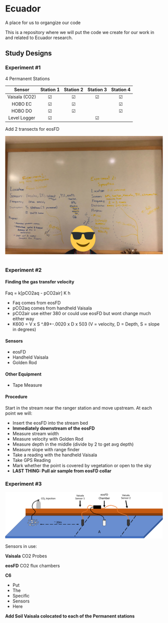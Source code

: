 

# Ecuador
A place for us to organgize our code

This is a repository where we will put the code we create for our work in and related to Ecuador research.

## Study Designs

### Experiment #1
4 Permanent Stations

| Sensor        | Station 1 | Station 2 | Station 3 | Station 4 |
| :-----------: |:---------:| :--------:| :--------:| :-------: |
| Vaisala (CO2) | &#9745;   | &#9745;   | &#9745;   | &#9745;   |
| HOBO EC       | &#9745;   |   &#9745; |           | &#9745;   |
| HOBO DO       | &#9745;   | &#9745;   |           | &#9745;   |
| Level Logger  | &#9745;   |           | &#9745;   |           |

Add 2 transects for eosFD

![Whiteboard](https://github.com/ARMurray/Ecuador/blob/master/images/Experiment_1_2.png "Experiments 1 & 2")


### Experiment #2
#### Finding the gas transfer velocity

Faq = k[pCO2aq - pCO2air] K h

+ Faq comes from eosFD
+ pCO2aq comes from handheld Vaisala
+ pCO2air use either 380 or could use eosFD but wont change much either way
+ K600 = V x S ^.89+-.0020 x D x 503    (V = velocity, D = Depth, S = slope in degrees)

#### Sensors
+ eosFD
+ Handheld Vaisala
+ Golden Rod

#### Other Equipment
+ Tape Measure

#### Procedure
Start in the stream near the ranger station and move upstream. At each point we will:
+ Insert the eosFD into the stream bed
+ **Immediately downstream of the eosFD**
+ Measure stream width
+ Measure velocity with Golden Rod
+ Measure depth in the middle (divide by 2 to get avg depth)
+ Measure slope with range finder
+ Take a reading with the handheld Vaisala
+ Take GPS Reading 
+ Mark whether the point is covered by vegetation or open to the sky
+ **LAST THING: Pull air sample from eosFD collar**

### Experiment #3
![alt text](https://github.com/ARMurray/Ecuador/blob/master/images/VasialaXeosFD.png "Flux Experimental Design")

Sensors in use:

**Vaisala** CO2 Probes

**eosFD** CO2 flux chambers

**C6**
+ Put
+ The
+ Specific
+ Sensors
+ Here



**Add Soil Vaisala colocated to each of the Permanent stations**
